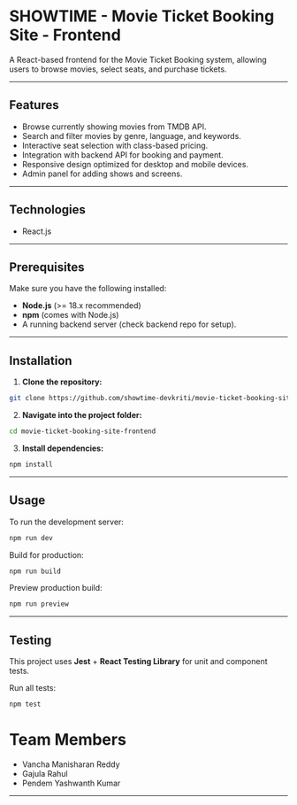 # SHOWTIME - Movie Ticket Booking Site - Frontend

A React-based frontend for the Movie Ticket Booking system, allowing users to browse movies, select seats, and purchase tickets.

---

## Features

* Browse currently showing movies from TMDB API.
* Search and filter movies by genre, language, and keywords.
* Interactive seat selection with class-based pricing.
* Integration with backend API for booking and payment.
* Responsive design optimized for desktop and mobile devices.
* Admin panel for adding shows and screens.

---

## Technologies

* React.js

---

## Prerequisites

Make sure you have the following installed:

* **Node.js** (>= 18.x recommended)
* **npm** (comes with Node.js)
* A running backend server (check backend repo for setup).

---

## Installation

1. **Clone the repository:**

```sh
git clone https://github.com/showtime-devkriti/movie-ticket-booking-site-frontend.git
```

2. **Navigate into the project folder:**

```sh
cd movie-ticket-booking-site-frontend
```

3. **Install dependencies:**

```sh
npm install
```

---

## Usage

To run the development server:

```sh
npm run dev
```

Build for production:

```sh
npm run build
```

Preview production build:

```sh
npm run preview
```

---

## Testing

This project uses **Jest** + **React Testing Library** for unit and component tests.

Run all tests:

```sh
npm test
```
# Team Members

* Vancha Manisharan Reddy
* Gajula Rahul
* Pendem Yashwanth Kumar

---
